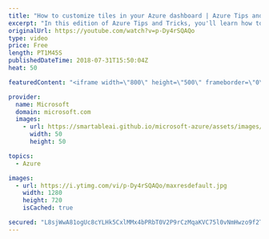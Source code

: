 ```yaml
---
title: "How to customize tiles in your Azure dashboard | Azure Tips and Tricks"
excerpt: "In this edition of Azure Tips and Tricks, you'll learn how to quickly drag and customize tiles in the Azure portal. Easily customize your dashboards and save your preferences in order to quickly pick and choose what information you want to see.  For more tips and tricks, visit: http://azuredev.tips/"
originalUrl: https://youtube.com/watch?v=p-Dy4rSQAQo
type: video
price: Free
length: PT1M45S
publishedDateTime: 2018-07-31T15:50:04Z
heat: 50

featuredContent: "<iframe width=\"800\" height=\"500\" frameborder=\"0\" src=\"https://www.youtube.com/embed/p-Dy4rSQAQo\" allow=\"accelerometer; autoplay; encrypted-media; gyroscope; picture-in-picture\" allowfullscreen></iframe>"

provider:
  name: Microsoft
  domain: microsoft.com
  images:
    - url: https://smartableai.github.io/microsoft-azure/assets/images/organizations/microsoft.com-50x50.jpg
      width: 50
      height: 50

topics:
  - Azure

images:
  - url: https://i.ytimg.com/vi/p-Dy4rSQAQo/maxresdefault.jpg
    width: 1280
    height: 720
    isCached: true

secured: "L8sjWwA81ogUc8cYLHk5CxlMMx4bPRbT0V2P9rCzMqaKVC75l0vNmHwzo9f2TB0Y7jQsF5SqHbPAk6UEh9kDYoO3/0QNx3dhTMvUm4aqeyANy/HdGS2FIHxsvkSzpbAyTgYmUkIhQ+AzS2hZg5lGntXmruvprwduPCPl7FbolZWOQ2b3T/nC4lHnLPL11cufUKIFumuOOKphbg5KeF6rRVGZDZNrIjqrTsaJm0DlBMdlMQtJqrwJ+3R9eyMWyEb90hDlV6K5g8imFiFcan6jiYICggAI4orZKKRvOwDq5Kqpr2xbt2wqXJ9qA62c67mTLEnp+LRR2FG+/ZOPjofD06P1WdvitKlC61V8ajftGHHf8jhqhU9RtTFaiQEf57nUPBovB9nEn5ODheF/nVASJj3OB9llwiG0WWFynHwPOEg=;Xltx+xuOlSQvmCiCFqJAcA=="
---
```


